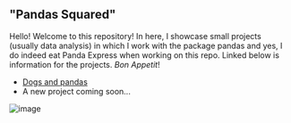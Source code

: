 ## "Pandas Squared"

Hello! Welcome to this repository! In here, I showcase small projects (usually data analysis) in which I work with the package pandas and yes, I do indeed eat Panda Express when working on this repo. Linked below is information for the projects. *Bon Appetit*!

* [Dogs and pandas](Dogs_and_pandas/Dogs_and_pandas.md)
* A new project coming soon...

![image](https://user-images.githubusercontent.com/90162597/139560670-25027410-88f4-423c-ab0c-9bd83fbcb07c.png)
